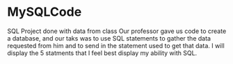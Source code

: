 # MySQLCode
SQL Project done with data from class
Our professor gave us code to create a database, and our taks was to use SQL statements to gather the data requested from him and to send in the statement used to get that data. 
I will display the 5 statments that I feel best display my ability with SQL.
